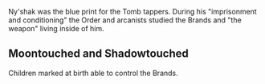 Ny'shak was the blue print for the Tomb tappers. During his "imprisonment and conditioning" the Order and arcanists studied the Brands and "the weapon" living inside of him. 

## Moontouched and Shadowtouched

Children marked at birth able to control the Brands. 